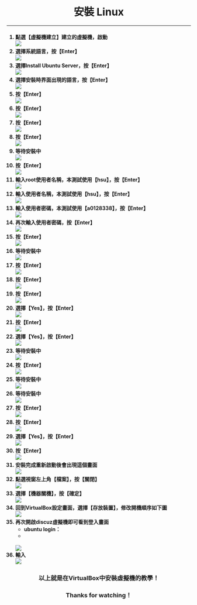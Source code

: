 # **<center>安裝 Linux**

---

<ol><h4>
  <li>點選【虛擬機建立】建立的虛擬機，啟動
  <br><img src='../img/virtual_part3/part3_1.png'>
  <li>選擇系統語言，按【Enter】
  <br><img src='../img/virtual_part3/part3_2.png'>
  <li>選擇Install Ubuntu Server，按【Enter】
  <br><img src='../img/virtual_part3/part3_3.png'>
  <li>選擇安裝時界面出現的語言，按【Enter】
  <br><img src='../img/virtual_part3/part3_4.png'>
  <li>按【Enter】
  <br><img src='../img/virtual_part3/part3_5.png'>
  <li>按【Enter】
  <br><img src='../img/virtual_part3/part3_6.png'>
  <li>按【Enter】
  <br><img src='../img/virtual_part3/part3_7.png'>
  <li>按【Enter】
  <br><img src='../img/virtual_part3/part3_8.png'>
  <li>等待安裝中
  <br><img src='../img/virtual_part3/part3_9.png'>
  <li>按【Enter】
  <br><img src='../img/virtual_part3/part3_10.png'>
  <li>輸入root使用者名稱，本測試使用【hsu】，按【Enter】
  <br><img src='../img/virtual_part3/part3_11.png'>
  <li>輸入使用者名稱，本測試使用【hsu】，按【Enter】
  <br><img src='../img/virtual_part3/part3_12.png'>
  <li>輸入使用者密碼，本測試使用【a0128338】，按【Enter】
  <br><img src='../img/virtual_part3/part3_13.png'>
  <li>再次輸入使用者密碼，按【Enter】
  <br><img src='../img/virtual_part3/part3_14.png'>
  <li>按【Enter】
  <br><img src='../img/virtual_part3/part3_15.png'>
  <li>等待安裝中
  <br><img src='../img/virtual_part3/part3_16.png'>
  <li>按【Enter】
  <br><img src='../img/virtual_part3/part3_17.png'>
  <li>按【Enter】
  <br><img src='../img/virtual_part3/part3_18.png'>
  <li>按【Enter】
  <br><img src='../img/virtual_part3/part3_19.png'>
  <li>選擇【Yes】，按【Enter】
  <br><img src='../img/virtual_part3/part3_20.png'>
  <li>按【Enter】
  <br><img src='../img/virtual_part3/part3_21.png'>
  <li>選擇【Yes】，按【Enter】
  <br><img src='../img/virtual_part3/part3_22.png'>
  <li>等待安裝中
  <br><img src='../img/virtual_part3/part3_23.png'>
  <li>按【Enter】
  <br><img src='../img/virtual_part3/part3_24.png'>
  <li>等待安裝中
  <br><img src='../img/virtual_part3/part3_25.png'>
  <li>等待安裝中
  <br><img src='../img/virtual_part3/part3_26.png'>
  <li>按【Enter】
  <br><img src='../img/virtual_part3/part3_27.png'>
  <li>按【Enter】
  <br><img src='../img/virtual_part3/part3_28.png'>
  <li>選擇【Yes】，按【Enter】
  <br><img src='../img/virtual_part3/part3_29.png'>
  <li>按【Enter】
  <br><img src='../img/virtual_part3/part3_30.png'>
  <li>安裝完成重新啟動後會出現這個畫面
  <br><img src='../img/virtual_part3/part3_31.png'>
  <li>點選視窗左上角【檔案】，按【關閉】
  <br><img src='../img/virtual_part3/part3_32.png'>
  <li>選擇【機器關機】，按【確定】
  <br><img src='../img/virtual_part3/part3_33.png'>
  <li>回到VirtualBox設定畫面，選擇【存放裝置】，修改開機順序如下圖
  <br><img src='../img/virtual_part3/part3_34.png'>
  <li>再次開啟discuz虛擬機即可看到登入畫面
    <ul>
      <li>ubuntu login：
      <li>
    </ul>
  <br><img src='../img/virtual_part3/part3_35.png'>
  <li>輸入
  <br><img src='../img/virtual_part3/part3_36.png'>  
</h4></ol>


### **<center>以上就是在VirtualBox中安裝虛擬機的教學！**
### **<center>Thanks for watching！**